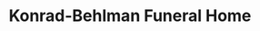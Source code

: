 ---
title: "Konrad-Behlman Funeral Home"
url: /oshkosh/konrad-behlman-funeral-home/
shop: Bestattungen
---